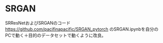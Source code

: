 # SRGAN
SRResNetおよびSRGANのコード
https://github.com/pacifinapacific/SRGAN_pytorch
のSRGAN.ipynbを自分のPCで動く＋目的のデータセットで動くように改良。


